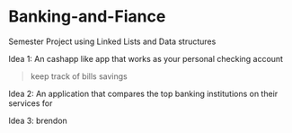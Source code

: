 # Banking-and-Fiance
Semester Project using Linked Lists and Data structures

Idea 1: An cashapp like app that works as your personal checking account
> keep track of bills
> savings

Idea 2: An application that compares the top banking institutions on their services for 

Idea 3: 
brendon

